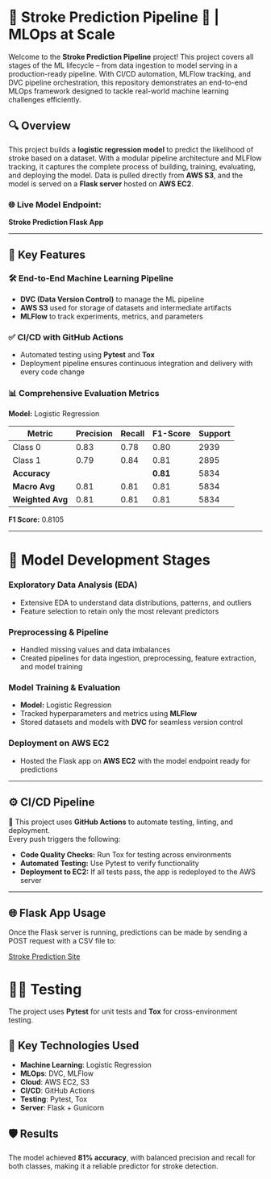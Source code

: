# 🧠 Stroke Prediction Pipeline 🚀 | MLOps at Scale

Welcome to the **Stroke Prediction Pipeline** project! This project covers all stages of the ML lifecycle – from data ingestion to model serving in a production-ready pipeline. With CI/CD automation, MLFlow tracking, and DVC pipeline orchestration, this repository demonstrates an end-to-end MLOps framework designed to tackle real-world machine learning challenges efficiently.

## 🔍 Overview
This project builds a **logistic regression model** to predict the likelihood of stroke based on a dataset. With a modular pipeline architecture and MLFlow tracking, it captures the complete process of building, training, evaluating, and deploying the model. Data is pulled directly from **AWS S3**, and the model is served on a **Flask server** hosted on **AWS EC2**.

### 🌐 Live Model Endpoint:
**Stroke Prediction Flask App**

---

## 🚀 Key Features

### 🛠️ End-to-End Machine Learning Pipeline
- **DVC (Data Version Control)** to manage the ML pipeline  
- **AWS S3** used for storage of datasets and intermediate artifacts  
- **MLFlow** to track experiments, metrics, and parameters  

### ✅ CI/CD with GitHub Actions
- Automated testing using **Pytest** and **Tox**  
- Deployment pipeline ensures continuous integration and delivery with every code change  

### 📊 Comprehensive Evaluation Metrics
**Model:** Logistic Regression

| Metric       | Precision | Recall | F1-Score | Support |
|--------------|-----------|--------|----------|---------|
| Class 0      | 0.83      | 0.78   | 0.80     | 2939    |
| Class 1      | 0.79      | 0.84   | 0.81     | 2895    |
| **Accuracy** |           |        | **0.81** | 5834    |
| **Macro Avg**| 0.81      | 0.81   | 0.81     | 5834    |
| **Weighted Avg** | 0.81 | 0.81   | 0.81     | 5834    |

**F1 Score:** 0.8105

---

# 🧪 Model Development Stages

### Exploratory Data Analysis (EDA)
- Extensive EDA to understand data distributions, patterns, and outliers  
- Feature selection to retain only the most relevant predictors  

### Preprocessing & Pipeline
- Handled missing values and data imbalances  
- Created pipelines for data ingestion, preprocessing, feature extraction, and model training  

### Model Training & Evaluation
- **Model:** Logistic Regression  
- Tracked hyperparameters and metrics using **MLFlow**  
- Stored datasets and models with **DVC** for seamless version control  

### Deployment on AWS EC2
- Hosted the Flask app on **AWS EC2** with the model endpoint ready for predictions  

---

## ⚙️ CI/CD Pipeline
🚀 This project uses **GitHub Actions** to automate testing, linting, and deployment.  
Every push triggers the following:

- **Code Quality Checks:** Run Tox for testing across environments  
- **Automated Testing:** Use Pytest to verify functionality  
- **Deployment to EC2:** If all tests pass, the app is redeployed to the AWS server  

---

## 🌐 Flask App Usage
Once the Flask server is running, predictions can be made by sending a POST request with a CSV file to:

[Stroke Prediction Site](http://ec2-13-60-233-133.eu-north-1.compute.amazonaws.com:5000/)

# 🧑‍🔬 Testing  
The project uses **Pytest** for unit tests and **Tox** for cross-environment testing.

## 🎯 Key Technologies Used
- **Machine Learning**: Logistic Regression
- **MLOps**: DVC, MLFlow
- **Cloud**: AWS EC2, S3
- **CI/CD**: GitHub Actions
- **Testing**: Pytest, Tox
- **Server**: Flask + Gunicorn

## 🛡️ Results
The model achieved **81% accuracy**, with balanced precision and recall for both classes, making it a reliable predictor for stroke detection.

